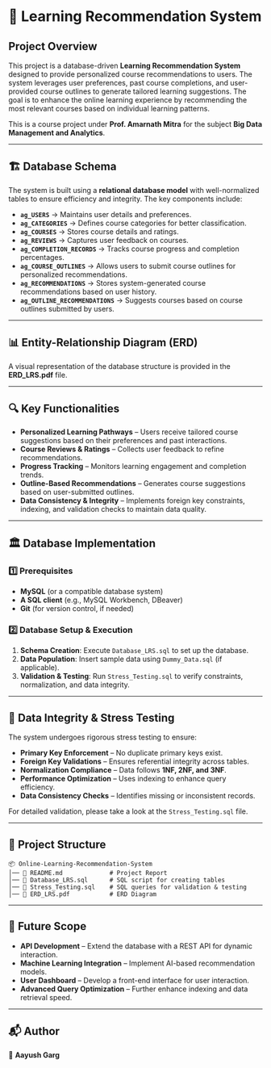 # 🚀 Learning Recommendation System

## Project Overview
This project is a database-driven **Learning Recommendation System** designed to provide personalized course recommendations to users. The system leverages user preferences, past course completions, and user-provided course outlines to generate tailored learning suggestions. The goal is to enhance the online learning experience by recommending the most relevant courses based on individual learning patterns. 

This is a course project under **Prof. Amarnath Mitra** for the subject **Big Data Management and Analytics**.

---

## 🏗️ Database Schema
The system is built using a **relational database model** with well-normalized tables to ensure efficiency and integrity. The key components include:

- **`ag_USERS`** → Maintains user details and preferences.
- **`ag_CATEGORIES`** → Defines course categories for better classification.
- **`ag_COURSES`** → Stores course details and ratings.
- **`ag_REVIEWS`** → Captures user feedback on courses.
- **`ag_COMPLETION_RECORDS`** → Tracks course progress and completion percentages.
- **`ag_COURSE_OUTLINES`** → Allows users to submit course outlines for personalized recommendations.
- **`ag_RECOMMENDATIONS`** → Stores system-generated course recommendations based on user history.
- **`ag_OUTLINE_RECOMMENDATIONS`** → Suggests courses based on course outlines submitted by users.

---

## 📊 Entity-Relationship Diagram (ERD)
A visual representation of the database structure is provided in the **ERD_LRS.pdf** file.

---

## 🔍 Key Functionalities
- **Personalized Learning Pathways** – Users receive tailored course suggestions based on their preferences and past interactions.
- **Course Reviews & Ratings** – Collects user feedback to refine recommendations.
- **Progress Tracking** – Monitors learning engagement and completion trends.
- **Outline-Based Recommendations** – Generates course suggestions based on user-submitted outlines.
- **Data Consistency & Integrity** – Implements foreign key constraints, indexing, and validation checks to maintain data quality.

---

## 🏛️ Database Implementation
### 1️⃣ Prerequisites
- **MySQL** (or a compatible database system)
- **A SQL client** (e.g., MySQL Workbench, DBeaver)
- **Git** (for version control, if needed)

### 2️⃣ Database Setup & Execution
1. **Schema Creation**: Execute `Database_LRS.sql` to set up the database.
2. **Data Population**: Insert sample data using `Dummy_Data.sql` (if applicable).
3. **Validation & Testing**: Run `Stress_Testing.sql` to verify constraints, normalization, and data integrity.

---

## 🔎 Data Integrity & Stress Testing
The system undergoes rigorous stress testing to ensure:
- **Primary Key Enforcement** – No duplicate primary keys exist.
- **Foreign Key Validations** – Ensures referential integrity across tables.
- **Normalization Compliance** – Data follows **1NF, 2NF, and 3NF**.
- **Performance Optimization** – Uses indexing to enhance query efficiency.
- **Data Consistency Checks** – Identifies missing or inconsistent records.

For detailed validation, please take a look at the `Stress_Testing.sql` file.

---

## 📂 Project Structure
```
📦 Online-Learning-Recommendation-System
│── 📜 README.md             # Project Report
│── 📜 Database_LRS.sql      # SQL script for creating tables
│── 📜 Stress_Testing.sql    # SQL queries for validation & testing
│── 📜 ERD_LRS.pdf           # ERD Diagram
```

---

## 🎯 Future Scope
- **API Development** – Extend the database with a REST API for dynamic interaction.
- **Machine Learning Integration** – Implement AI-based recommendation models.
- **User Dashboard** – Develop a front-end interface for user interaction.
- **Advanced Query Optimization** – Further enhance indexing and data retrieval speed.

---

## 📬 Author
👤 **Aayush Garg**
